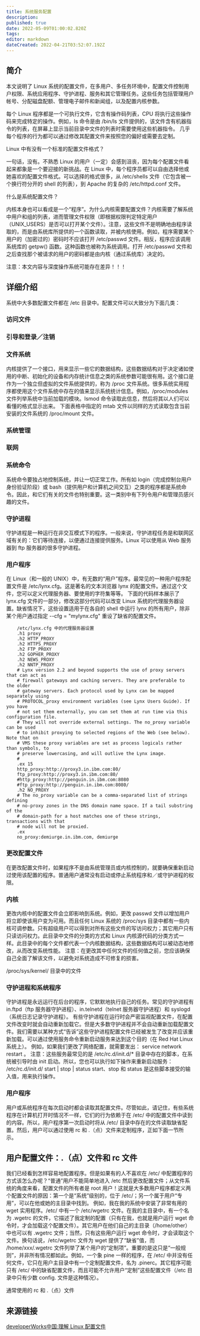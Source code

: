 ```yaml
---
title: 系统服务配置
description: 
published: true
date: 2022-05-09T01:00:02.820Z
tags: 
editor: markdown
dateCreated: 2022-04-21T03:52:07.192Z
---
```


## 简介

本文说明了 Linux 系统的配置文件，在多用户、多任务环境中，配置文件控制用户权限、系统应用程序、守护进程、服务和其它管理任务。这些任务包括管理用户帐号、分配磁盘配额、管理电子邮件和新闻组，以及配置内核参数。

每个 Linux 程序都是一个可执行文件，它含有操作码列表，CPU 将执行这些操作码来完成特定的操作。例如，ls 命令是由 /bin/ls 文件提供的，该文件含有机器指令的列表，在屏幕上显示当前目录中文件的列表时需要使用这些机器指令。 几乎每个程序的行为都可以通过修改其配置文件来按照您的偏好或需要去定制。

Linux 中有没有一个标准的配置文件格式？

一句话，没有。不熟悉 Linux 的用户（一定）会感到沮丧，因为每个配置文件看起来都象是一个要迎接的新挑战。在 Linux 中，每个程序员都可以自由选择他或她喜欢的配置文件格式。可以选择的格式很多，从 /etc/shells 文件（它包含被一个换行符分开的 shell 的列表），到 Apache 的复杂的 /etc/httpd.conf 文件。

什么是系统配置文件？

内核本身也可以看成是一个“程序”。为什么内核需要配置文件？内核需要了解系统中用户和组的列表，进而管理文件权限（即根据权限判定特定用户（UNIX_USERS）是否可以打开某个文件）。注意，这些文件不是明确地由程序读取的，而是由系统库所提供的一个函数读取，并被内核使用。例如，程序需要某个用户的（加密过的）密码时不应该打开 /etc/passwd 文件。相反，程序应该调用系统库的 getpw() 函数。这种函数也被称为系统调用。打开 /etc/passwd 文件和之后查找那个被请求的用户的密码都是由内核（通过系统库）决定的。

注意：本文内容与深度操作系统可能存在差异！！！

## 详细介绍

系统中大多数配置文件都在 /etc 目录中。配置文件可以大致分为下面几类：

### 访问文件

### 引导和登录／注销

### 文件系统
内核提供了一个接口，用来显示一些它的数据结构，这些数据结构对于决定诸如使用的中断、初始化的设备和内存统计信息之类的系统参数可能很有用。这个接口是作为一个独立但虚拟的文件系统提供的，称为 /proc 文件系统。很多系统实用程序都使用这个文件系统中存在的值来显示系统统计信息。例如，/proc/modules 文件列举系统中当前加载的模块。lsmod 命令读取此信息，然后将其以人们可以看懂的格式显示出来。 下面表格中指定的 mtab 文件以同样的方式读取包含当前安装的文件系统的 /proc/mount 文件。 


### 系统管理

### 联网

### 系统命令

系统命令要独占地控制系统，并让一切正常工作。所有如 login（完成控制台用户身份验证阶段）或 bash（提供用户和计算机之间交互）之类的程序都是系统命令。因此，和它们有关的文件也特别重要。这一类别中有下列令用户和管理员感兴趣的文件。


### 守护进程

守护进程是一种运行在非交互模式下的程序。一般来说，守护进程任务是和联网区域有关的：它们等待连接，以便通过连接提供服务。Linux 可以使用从 Web 服务器到 ftp 服务器的很多守护进程。 

### 用户程序

在 Linux（和一般的 UNIX）中，有无数的“用户”程序。最常见的一种用户程序配置文件是 /etc/lynx.cfg。这是著名的文本浏览器 lynx 的配置文件。通过这个文件，您可以定义代理服务器、要使用的字符集等等。 下面的代码样本展示了 lynx.cfg 文件的一部分，修改这部分代码可以改变 Linux 系统的代理服务器设置。缺省情况下，这些设置适用于在各自的 shell 中运行 lynx 的所有用户，除非某个用户通过指定 --cfg = "mylynx.cfg" 重设了缺省的配置文件。

        /etc/lynx.cfg 中的代理服务器设置
        .h1 proxy
        .h2 HTTP_PROXY
        .h2 HTTPS_PROXY
        .h2 FTP_PROXY
        .h2 GOPHER_PROXY
        .h2 NEWS_PROXY
        .h2 NNTP_PROXY
        # Lynx version 2.2 and beyond supports the use of proxy servers that can act as
        # firewall gateways and caching servers. They are preferable to the older
        # gateway servers. Each protocol used by Lynx can be mapped separately using
        # PROTOCOL_proxy environment variables (see Lynx Users Guide). If you have 
        # not set them externally, you can set them at run time via this configuration file.
        # They will not override external settings. The no_proxy variable can be used
        # to inhibit proxying to selected regions of the Web (see below). Note that on
        # VMS these proxy variables are set as process logicals rather than symbols, to
        # preserve lowercasing, and will outlive the Lynx image.
        #
        .ex 15
        http_proxy:http://proxy3.in.ibm.com:80/
        ftp_proxy:http://proxy3.in.ibm.com:80/
        #http_proxy:http://penguin.in.ibm.com:8080
        #ftp_proxy:http://penguin.in.ibm.com:8080/
        .h2 NO_PROXY
        # The no_proxy variable can be a comma-separated list of strings defining
        # no-proxy zones in the DNS domain name space. If a tail substring of the
        # domain-path for a host matches one of these strings, transactions with that
        # node will not be proxied.
        .ex
        no_proxy:demiurge.in.ibm.com, demiurge

### 更改配置文件

在更改配置文件时，如果程序不是由系统管理员或内核控制的，就要确保重新启动过使用该配置的程序。普通用户通常没有启动或停止系统程序和／或守护进程的权限。

### 内核

更改内核中的配置文件会立即影响到系统。例如，更改 passwd 文件以增加用户将立即使该用户变为可用。而且任何 Linux 系统的 /proc/sys 目录中都有一些内核可调参数。只有超级用户可以得到对所有这些文件的写访问权力；其它用户只有只读访问权力。此目录中文件的分类的方式和 Linux 内核源代码的分类方式一样。此目录中的每个文件都代表一个内核数据结构，这些数据结构可以被动态地修改，从而改变系统性能。 注意：在更改其中任何文件的任何值之前，您应该确保自己全面了解该文件，以避免对系统造成不可修复的损害。

/proc/sys/kernel/ 目录中的文件

### 守护进程和系统程序

守护进程是永远运行在后台的程序，它默默地执行自己的任务。常见的守护进程有 in.ftpd（ftp 服务器守护进程）、in.telnetd（telnet 服务器守护进程）和 syslogd（系统日志记录守护进程）。 有些守护进程在运行时会严密监视配置文件，在配置文件改变时就会自动重新加载它。但是大多数守护进程并不会自动重新加载配置文件。我们需要以某种方式“告诉”这些守护进程配置文件已经被发生了改变并应该重新加载。可以通过使用服务命令重新启动服务来达到这个目的（在 Red Hat Linux 系统上）。 例如，如果我们更改了网络配置，就需要发出： service network restart 。 注意：这些服务最常见的是 /etc/rc.d/init.d/* 目录中存在的脚本，在系统被引导时由 init 启动。所以，您也可以执行如下操作来重新启动服务： /etc/rc.d/init.d/<script-for-the-service> start | stop | status start、stop 和 status 是这些脚本接受的输入值，用来执行操作。

### 用户程序

用户或系统程序在每次启动时都会读取其配置文件。尽管如此，请记住，有些系统程序在计算机打开时情况不一样，它们的行为依赖于在 /etc/ 中的配置文件中读到的内容。所以，用户程序第一次启动时将从 /etc/ 目录中存在的文件读取缺省配置。然后，用户可以通过使用 rc 和 .（点）文件来定制程序，正如下面一节所示。

## 用户配置文件：.（点）文件和 rc 文件

我们已经看到怎样容易地配置程序。但是如果有的人不喜欢在 /etc/ 中配置程序的方式该怎么办呢？“普通”用户不能简单地进入 /etc 然后更改配置文件；从文件系统的角度来看，配置文件的所有者是 root 用户！这就是大多数用户程序都定义两个配置文件的原因：第一个是“系统”级别的，位于 /etc/；另一个属于用户“专用”，可以在他或她的主目录中找到。 例如，我在我的系统中安装了非常有用的 wget 实用程序。/etc/ 中有一个 /etc/wgetrc 文件。在我的主目录中，有一个名为 .wgetrc 的文件，它描述了我定制的配置（只有在我，也就是用户运行 wget 命令时，才会加载这个配置文件）。其它用户在他们自己的主目录（/home/other）中也可以有 .wgetrc 文件；当然，只有这些用户运行 wget 命令时，才会读取这个文件。换句话说，/etc/wgetrc 文件为 wget 提供了“缺省”值，而 /home/xxx/.wgetrc 文件列举了某个用户的“定制项”。重要的是这只是“一般规则”，并非所有情况都如此。例如，一个象 pine 一样的程序，在 /etc/ 中并没有任何文件，它只在用户主目录中有一个定制配置文件，名为 .pinerc。其它程序可能只有 /etc/ 中的缺省配置文件，而且可能不允许用户“定制”这些配置文件（/etc 目录中只有少数 config. 文件是这种情况）。

通常使用的 rc 和 .（点）文件

## 来源链接

[developerWorks中国:理解 Linux 配置文件](https://wiki.deepin.org/index.php)